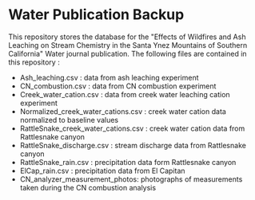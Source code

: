 # Water Publication Backup
This repository stores the database for the "Effects of Wildfires and Ash Leaching on Stream Chemistry
in the Santa Ynez Mountains of Southern California" Water journal publication. The following files are contained in this repository :

- Ash_leaching.csv : data from ash leaching experiment
- CN_combustion.csv : data from CN combustion experiment
- Creek_water_cation.csv : data from creek water leaching cation experiment
- Normalized_creek_water_cations.csv : creek water cation data normalized to baseline values
- RattleSnake_creek_water_cations.csv : creek water cation data from Rattlesnake canyon
- RattleSnake_discharge.csv : stream discharge data from Rattlesnake canyon
- RattleSnake_rain.csv : precipitation data form Rattlesnake canyon
- ElCap_rain.csv : precipitation data from El Capitan
- CN_analyzer_measurement_photos: photographs of measurements taken during the CN combustion analysis
